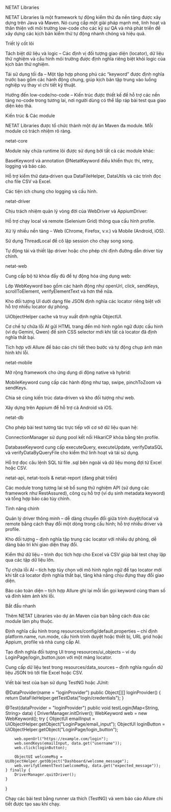 NETAT Libraries

NETAT Libraries là một framework tự động kiểm thử đa nền tảng được xây dựng trên Java và Maven. Nó cung cấp một giải pháp mạnh mẽ, linh hoạt và thân thiện với môi trường low-code cho các kỹ sư QA và nhà phát triển để xây dựng các kịch bản kiểm thử tự động nhanh chóng và hiệu quả.

Triết lý cốt lõi

Tách biệt dữ liệu và logic – Các định vị đối tượng giao diện (locator), dữ liệu thử nghiệm và cấu hình môi trường được định nghĩa riêng biệt khỏi logic của kịch bản thử nghiệm.

Tái sử dụng tối đa – Một tập hợp phong phú các “keyword” được định nghĩa trước bao gồm các hành động chung, giúp kịch bản tập trung vào luồng nghiệp vụ thay vì chi tiết kỹ thuật.

Hướng đến low-code/no-code – Kiến trúc được thiết kế để hỗ trợ các nền tảng no-code trong tương lai, nơi người dùng có thể lắp ráp bài test qua giao diện kéo thả.

Kiến trúc & Các module

NETAT Libraries được tổ chức thành một dự án Maven đa module. Mỗi module có trách nhiệm rõ ràng.

netat-core

Module này chứa runtime lõi được sử dụng bởi tất cả các module khác:

BaseKeyword và annotation @NetatKeyword điều khiển thực thi, retry, logging và báo cáo.

Hỗ trợ kiểm thử data‑driven qua DataFileHelper, DataUtils và các trình đọc cho file CSV và Excel.

Các tiện ích chung cho logging và cấu hình.

netat-driver

Chịu trách nhiệm quản lý vòng đời của WebDriver và AppiumDriver:

Hỗ trợ chạy local và remote (Selenium Grid) thông qua cấu hình profile.

Xử lý nhiều nền tảng – Web (Chrome, Firefox, v.v.) và Mobile (Android, iOS).

Sử dụng ThreadLocal để cô lập session cho chạy song song.

Tự động tải và thiết lập driver hoặc cho phép chỉ định đường dẫn driver tùy chỉnh.

netat-web

Cung cấp bộ từ khóa đầy đủ để tự động hóa ứng dụng web:

Lớp WebKeyword bao gồm các hành động như openUrl, click, sendKeys, scrollToElement, verifyElementText và hơn thế nữa.

Kho đối tượng UI dưới dạng file JSON định nghĩa các locator riêng biệt với hỗ trợ nhiều locator dự phòng.

UiObjectHelper cache và truy xuất định nghĩa ObjectUI.

Cơ chế tự chữa lỗi AI gửi HTML trang đến mô hình ngôn ngữ được cấu hình (ví dụ Gemini, Qwen) để sinh CSS selector mới khi tất cả locator đã định nghĩa thất bại.

Tích hợp với Allure để báo cáo chi tiết theo bước và tự động chụp ảnh màn hình khi lỗi.

netat-mobile

Mở rộng framework cho ứng dụng di động native và hybrid:

MobileKeyword cung cấp các hành động như tap, swipe, pinchToZoom và sendKeys.

Chia sẻ cùng kiến trúc data‑driven và kho đối tượng như web.

Xây dựng trên Appium để hỗ trợ cả Android và iOS.

netat-db

Cho phép bài test tương tác trực tiếp với cơ sở dữ liệu quan hệ:

ConnectionManager sử dụng pool kết nối HikariCP khóa bằng tên profile.

DatabaseKeyword cung cấp executeQuery, executeUpdate, verifyDataSQL và verifyDataByQueryFile cho kiểm thử linh hoạt và tái sử dụng.

Hỗ trợ đọc câu lệnh SQL từ file .sql bên ngoài và dữ liệu mong đợi từ Excel hoặc CSV.

netat-api, netat-tools & netat-report (đang phát triển)

Các module trong tương lai sẽ bổ sung thử nghiệm API (sử dụng các framework như RestAssured), công cụ hỗ trợ (ví dụ sinh metadata keyword) và tổng hợp báo cáo tùy chỉnh.

Tính năng chính

Quản lý driver thông minh – dễ dàng chuyển đổi giữa trình duyệt/local và remote bằng cách thay đổi một dòng trong cấu hình; hỗ trợ nhiều driver và profile.

Kho đối tượng – định nghĩa tập trung các locator với nhiều dự phòng, dễ dàng bảo trì khi giao diện thay đổi.

Kiểm thử dữ liệu – trình đọc tích hợp cho Excel và CSV giúp bài test chạy lặp qua các tập dữ liệu lớn.

Tự chữa lỗi AI – tích hợp tùy chọn với mô hình ngôn ngữ để tạo locator mới khi tất cả locator định nghĩa thất bại, tăng khả năng chịu đựng thay đổi giao diện.

Báo cáo toàn diện – tích hợp Allure ghi lại mỗi lần gọi keyword cùng tham số và đính kèm ảnh khi lỗi.

Bắt đầu nhanh

Thêm NETAT Libraries vào dự án Maven của bạn bằng cách đưa các module làm phụ thuộc.

Định nghĩa cấu hình trong resources/config/default.properties – chỉ định platform.name, run.mode, cấu hình trình duyệt hoặc thiết bị, URL grid hoặc Appium, profile và nhà cung cấp AI.

Tạo định nghĩa đối tượng UI trong resources/ui_objects – ví dụ LoginPage/login_button.json với một mảng locator.

Cung cấp dữ liệu test trong resources/data_sources – định nghĩa nguồn dữ liệu JSON trỏ tới file Excel hoặc CSV.

Viết bài test của bạn sử dụng TestNG hoặc JUnit:

@DataProvider(name = "loginProvider")
public Object[][] loginProvider() {
return DataFileHelper.getTestData("login/credentials");
}

@Test(dataProvider = "loginProvider")
public void testLogin(Map<String, String> data) {
DriverManager.initDriver();
WebKeyword web = new WebKeyword();
try {
ObjectUI emailInput = UiObjectHelper.getObject("LoginPage/email_input");
ObjectUI loginButton = UiObjectHelper.getObject("LoginPage/login_button");

        web.openUrl("https://example.com/login");
        web.sendKeys(emailInput, data.get("username"));
        web.click(loginButton);

        ObjectUI welcomeMsg = UiObjectHelper.getObject("Dashboard/welcome_message");
        web.verifyElementText(welcomeMsg, data.get("expected_message"));
    } finally {
        DriverManager.quitDriver();
    }
}


Chạy các bài test bằng runner ưa thích (TestNG) và xem báo cáo Allure chi tiết được tạo sau khi chạy.